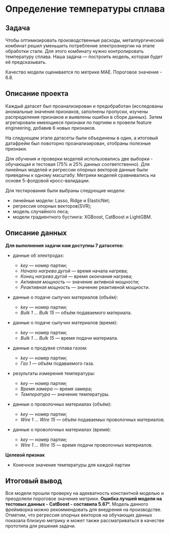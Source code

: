 # Определение температуры сплава

## Задача

Чтобы оптимизировать производственные расходы, металлургический комбинат решил уменьшить потребление электроэнергии на этапе обработки стали. Для этого комбинату нужно контролировать температуру сплава. Наша задача — построить модель, которая будет её предсказывать.

Качество модели оценивается по метрике MAE. Пороговое значение - 6.8.

## Описание проекта

Каждый датасет был проанализирован и предобработан (исследованы аномальные значения признаков, заполнены пропуски, изучены распределения признаков и выявлены ошибки в сборе данных). Затем агрегировали имеющиеся признаки по партиям и провели feature engineering, добавив 6 новых признаков.

На следующем этапе датасеты были объединены в один, а итоговый датафрейм был повоторно проанализирован, отобраны полезные признаки.

Для обучения и проверки моделей использовались две выборки - обучающая и тестовая (75% и 25% данных соответственно). Для линейных моделей и регрессии опорных векторов данные были приведены к одному масштабу. Метрики моделей сравнивались на основе 5-фолдовой кросс-валидации.

Для тестирования были выбраны следующие модели:

- линейные модели: Lasso, Ridge и ElasticNet;
- регрессия опорных векторов(SVR);
- модель случайного леса;
- модели градиентного бустинга: XGBoost, CatBoost и LightGBM.


## Описание данных 

**Для выполнения задачи нам доступны 7 датасетов:**

-  данные об электродах:
   
   - *key* — номер партии;
   - *Начало нагрева дугой* — время начала нагрева;
   - *Конец нагрева дугой* — время окончания нагрева;
   - *Активная мощность* — значение активной мощности;
   - *Реактивная мощность* — значение реактивной мощности.
   
   
-  данные о подаче сыпучих материалов (объём):
   
   - *key* — номер партии;
   - *Bulk 1 … Bulk 15* — объём подаваемого материала.
   
   
-  данные о подаче сыпучих материалов (время):

   - *key* — номер партии;
   - *Bulk 1 … Bulk 15* — время подачи материала.


-  данные о продувке сплава газом:

   - *key* — номер партии;
   - *Газ 1* — объём подаваемого газа.
   
   
-  результаты измерения температуры:

   - *key* — номер партии;
   - *Время замера* — время замера;
   - *Температура* — значение температуры.
   
   
-  данные о проволочных материалах (объём):

   - *key* — номер партии;
   - *Wire 1 … Wire 15* — объём подаваемых проволочных материалов.
   
   
-  данные о проволочных материалах (время):

   - *key* — номер партии;
   - *Wire 1 … Wire 15* — время подачи проволочных материалов.
   
   
**Целевой признак**

- Конечное значение температуры для каждой партии 

## Итоговый вывод

Все модели прошли проверку на адекватность константной моделью и преодолели пороговое значение метрики. **Ошибка лучшей модели на тестовых данных - CatBoost - составила 5.67°.** Модель данного фреймворка можно рекоммендовать для внедрения на производстве. Отметим, что регрессия опорных векторов на обучающих данных показала близкую метрику и может также рассматриваться в качестве прототипа для решения задачи.


